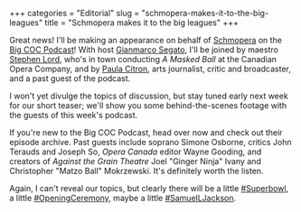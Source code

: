 +++
categories = "Editorial"
slug = "schmopera-makes-it-to-the-big-leagues"
title = "Schmopera makes it to the big leagues"
+++

Great news! I'll be making an appearance on behalf of [Schmopera](http://schmopera.com/) on the [Big COC Podcast](http://www.coc.ca/~/ExploreAndLearn/NewToOpera/OnlineLearningCentre/ParlandoTheCOCBlog.aspx?Category=The+Big+COC+Podcast)! With host [Gianmarco Segato](https://twitter.com/ducadiposa), I'll be joined by maestro [Stephen Lord](http://schmopera.com/stephen-lord-on-singers-on-bel-canto-and-on-theatre/), who's in town conducting _A Masked Ball_ at the Canadian Opera Company, and by [Paula Citron](http://paulacitron.ca/meet-paula/), arts journalist, critic and broadcaster, and a past guest of the podcast.

I won't yet divulge the topics of discussion, but stay tuned early next week for our short teaser; we'll show you some behind-the-scenes footage with the guests of this week's podcast.

If you're new to the Big COC Podcast, head over now and check out their episode archive. Past guests include soprano Simone Osborne, critics John Terauds and Joseph So, _Opera Canada_ editor Wayne Gooding, and creators of _Against the Grain Theatre_ Joel "Ginger Ninja" Ivany and Christopher "Matzo Ball" Mokrzewski. It's definitely worth the listen.

Again, I can't reveal our topics, but clearly there will be a little [#Superbowl](https://twitter.com/search?q=%23Superbowl%20opera&src=typd), a little [#OpeningCeremony](https://twitter.com/search?q=openingceremony%20opera&src=typd), maybe a little [#SamuelLJackson](https://twitter.com/SamuelLJackson/status/430119676967157761).

